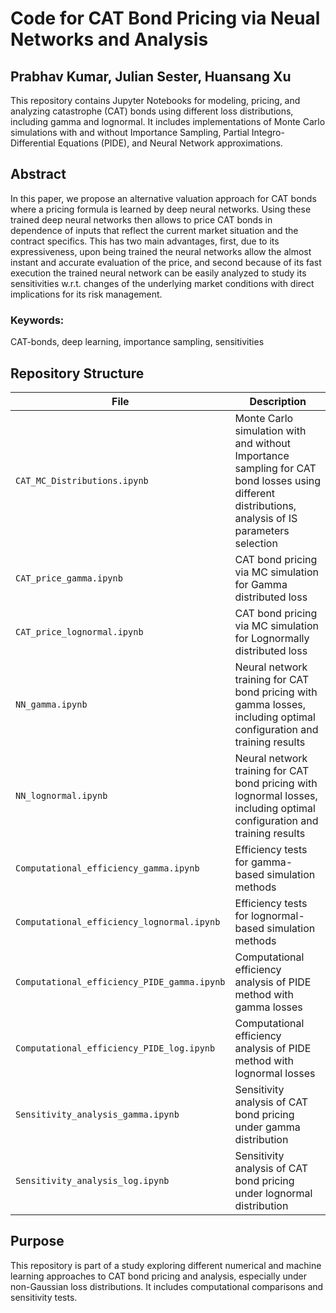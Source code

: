 # Code for CAT Bond Pricing via Neual Networks and Analysis
## Prabhav Kumar, Julian Sester, Huansang Xu
This repository contains Jupyter Notebooks for modeling, pricing, and analyzing catastrophe (CAT) bonds using different loss distributions, including gamma and lognormal. It includes implementations of Monte Carlo simulations with and without Importance Sampling, Partial Integro-Differential Equations (PIDE), and Neural Network approximations.
## Abstract
In this paper, we propose an alternative valuation approach for CAT bonds where a pricing formula is learned by deep neural networks. Using these trained deep neural networks then allows to price CAT bonds in dependence of inputs that reflect the current market situation and the contract specifics. This has two main advantages, first, due to its expressiveness, upon being trained the neural networks allow the almost instant and accurate evaluation of the price, and second because of its fast execution the trained neural network can be easily analyzed to study its sensitivities w.r.t. changes of the underlying market conditions with direct implications for its risk management.
### Keywords: 
CAT-bonds, deep learning, importance sampling, sensitivities
## Repository Structure
| File                                        | Description                                                              |
| ------------------------------------------- | ------------------------------------------------------------------------ |
| `CAT_MC_Distributions.ipynb`                | Monte Carlo simulation with and without Importance sampling for CAT bond losses using different distributions, analysis of IS parameters selection |
| `CAT_price_gamma.ipynb`                     | CAT bond pricing via MC simulation for Gamma distributed loss                       |
| `CAT_price_lognormal.ipynb`                 | CAT bond pricing via MC simulation for Lognormally distributed loss                   |
| `NN_gamma.ipynb`                            | Neural network training for CAT bond pricing with gamma losses, including optimal configuration and training results      |
| `NN_lognormal.ipynb`                        | Neural network training for CAT bond pricing with lognormal losses, including optimal configuration and training results   |
| `Computational_efficiency_gamma.ipynb`      | Efficiency tests for gamma-based simulation methods                      |
| `Computational_efficiency_lognormal.ipynb`  | Efficiency tests for lognormal-based simulation methods                  |
| `Computational_efficiency_PIDE_gamma.ipynb` | Computational efficiency analysis of PIDE method with gamma losses       |
| `Computational_efficiency_PIDE_log.ipynb`   | Computational efficiency analysis of PIDE method with lognormal losses   |
| `Sensitivity_analysis_gamma.ipynb`          | Sensitivity analysis of CAT bond pricing under gamma distribution        |
| `Sensitivity_analysis_log.ipynb`            | Sensitivity analysis of CAT bond pricing under lognormal distribution    |
## Purpose
This repository is part of a study exploring different numerical and machine learning approaches to CAT bond pricing and analysis, especially under non-Gaussian loss distributions. It includes computational comparisons and sensitivity tests.
